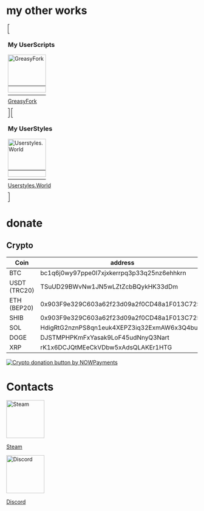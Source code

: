 # my other works
  
<ul style="margin: 0; padding: 4px;">
<li style="display: inline;  margin-right: 5px;  border: 1px solid #000;  padding: 3px;">
  <h3>My UserScripts</h3>
<a href="https://greasyfork.org/ru/users/303426-%D1%82%D0%B8%D1%82%D0%B0%D0%BD"  target="_blank">
 <img src="https://greasyfork.org/vite/assets/blacklogo96-e0c2c761.png" alt="GreasyFork" width="100">
 <p class="name">GreasyFork</p>
</a>
 </li>
 <li style="display: inline;  margin-right: 5px;  border: 1px solid #000;  padding: 3px;">
   <h3>My UserStyles</h3>
<a href="https://userstyles.world/user/tutah1" target="_blank">
 <img src="https://i.ibb.co/bQZs20n/Userstyles-World.png" alt="Userstyles.World" width="100">
 <p class="name">Userstyles.World</p>
</a>
  </li>
 </ul>

# donate

## Crypto
| Coin | address|
|------|--------|
|BTC | bc1q6j0wy97ppe0l7xjxkerrpq3p33q25nz6ehhkrn|
|USDT (TRC20) | TSuUD29BWvNw1JN5wLZtZcbBQykHK33dDm|
|ETH (BEP20) | 0x903F9e329C603a62f23d09a2f0CD48a1F013C725|
|SHIB | 0x903F9e329C603a62f23d09a2f0CD48a1F013C725|
|SOL | HdigRtG2nznPS8qn1euk4XEPZ3iq32ExmAW6x3Q4buxv|
|DOGE | DJSTMPHPKmFxYasak9LoF45udNnyQ3Nart|
|XRP | rK1x6DCJQtMEeCkVDbw5xAdsQLAKEr1HTG|

<a href="https://nowpayments.io/donation/titan" target="_blank">
 <img src="https://nowpayments.io/images/embeds/donation-button-black.svg" alt="Crypto donation button by NOWPayments">
</a>

# Contacts 
<a href="https://steamcommunity.com/id/TuTAH_1/" target="_blank">
 <img src="https://images-wixmp-ed30a86b8c4ca887773594c2.wixmp.com/f/1af6729b-3750-4e72-89a4-b5bc4d9f11fd/dai62cg-cdef7bbe-8b37-4a1a-91b4-37105b260dd7.png/v1/fill/w_256,h_256/steam_icon_by_tutah1_dai62cg-fullview.png?token=eyJ0eXAiOiJKV1QiLCJhbGciOiJIUzI1NiJ9.eyJzdWIiOiJ1cm46YXBwOjdlMGQxODg5ODIyNjQzNzNhNWYwZDQxNWVhMGQyNmUwIiwiaXNzIjoidXJuOmFwcDo3ZTBkMTg4OTgyMjY0MzczYTVmMGQ0MTVlYTBkMjZlMCIsIm9iaiI6W1t7ImhlaWdodCI6Ijw9MjU2IiwicGF0aCI6IlwvZlwvMWFmNjcyOWItMzc1MC00ZTcyLTg5YTQtYjViYzRkOWYxMWZkXC9kYWk2MmNnLWNkZWY3YmJlLThiMzctNGExYS05MWI0LTM3MTA1YjI2MGRkNy5wbmciLCJ3aWR0aCI6Ijw9MjU2In1dXSwiYXVkIjpbInVybjpzZXJ2aWNlOmltYWdlLm9wZXJhdGlvbnMiXX0.sPqNvCVEDGaebtCda-xm3dZnQDm7Sfr3Fm_FCSnQL6E" alt="Steam" width="100">
 <p class="name">Steam</p>
</a>

<a href="https://discord.com/users/282775588257792005/">
   <img src="https://github.com/TuTAH1/TuTAH1/assets/15982179/91cd6b66-cca7-4385-b9be-39b3761bdb09" alt="Discord" width="100">
<p class="name">Discord</p>
</a>
